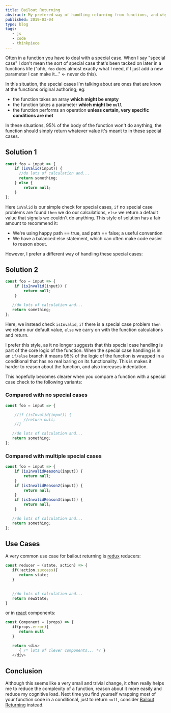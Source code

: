 ```yaml
---
title: Bailout Returning
abstract: My prefered way of handling returning from functions, and why.
published: 2019-03-04
type: blog
tags: 
   - js 
   - code
   - thinkpiece
---
```


Often in a function you have to deal with a special case. When I say "special case" I don't mean the sort of special case that's been tacked on later in a functions life ("ohh, `foo` does almost exactly what I need, if I just add a new parameter I can make it..." <- never do this).

In this situation, the special cases I'm talking about are ones that are know at the functions original authoring; eg:

* the function takes an array **which might be empty**
* the function takes a parameter **which might be `null`**
* the function performs an operation **unless certain, very specific conditions are met**

In these situations, 95% of the body of the function won't do anything, the function should simply return whatever value it's meant to in these special cases.

## Solution 1

```js
const foo = input => {
	if (isValid(input)) {
      //do lots of calculation and...
      return something;
	} else {
		return null;
	}
};
```

Here `isValid` is our simple check for special cases, `if` no special case problems are found `then` we do our calculations, `else` we return a default value that signals we couldn't do anything.
This style of solution has a fair amount to recommend it:

* We're using happy path == true, sad path == false; a useful convention
* We have a balanced else statement, which can often make code easier to reason about.

However, I prefer a different way of handling these special cases:

## Solution 2

```js
const foo = input => {
	if (isInvalid(input)) {
		return null;
	}

   //do lots of calculation and...
   return something;
};
```

Here, we instead check `isInvalid`, `if` there is a special case problem `then` we return our default value, `else` we carry on with the function calculations and return.

I prefer this style, as it no longer suggests that this special case handling is part of the core logic of the function. When the special case handling is in an `if/else` branch it means 95% of the logic of the function is wrapped in a conditional that has no real baring on its functionality. This is makes it harder to reason about the function, and also increases indentation.

This hopefully becomes clearer when you compare a function with a special case check to the following variants:

### Compared with no special cases

```js
const foo = input => {

	//if (isInvalid(input)) {
		//return null;
	//}

   //do lots of calculation and...
   return something;
};
```

### Compared with multiple special cases

```js
const foo = input => {
	if (isInvalidReason1(input)) {
		return null;
	}
	if (isInvalidReason2(input)) {
		return null;
	}
	if (isInvalidReason3(input)) {
		return null;
	}

   //do lots of calculation and...
   return something;
};
```

## Use Cases
A very common use case for bailout returning is [redux][redux] reducers:

```js
const reducer = (state, action) => {
   if(!action.success){
      return state;
   }

      
   //do lots of calculation and...
   return newState;
}
```

or in [react][react] components:

```js
const Component = (props) => {
   if(props.error){
      return null
   }

   return <div>
      { /* lots of clever components... */ }
   </div>
```

## Conclusion

Although this seems like a very small and trivial change, it often really helps me to reduce the complexity of a function, reason about it more easily and reduce my cognitive load. Next time you find yourself wrapping most of your function code in a conditional, just to return `null`, consider [Bailout Returning](.) instead.

[react]: https://reactjs.org/
[redux]: https://redux.js.org/
